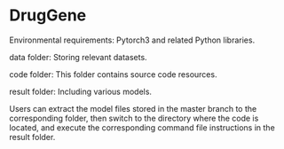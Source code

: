 # DrugGene
Environmental requirements: Pytorch3 and related Python libraries.

data folder: Storing relevant datasets.

code folder: This folder contains source code resources.

result folder: Including various models.

Users can extract the model files stored in the master branch to the corresponding folder, then switch to the directory where the code is located, 
and execute the corresponding command file instructions in the result folder.
